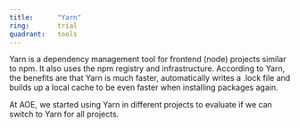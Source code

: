 ```yaml
---
title:      "Yarn"
ring:       trial
quadrant:   tools
---
```


Yarn is a dependency management tool for frontend (node) projects similar to npm. It also uses the npm registry and
infrastructure. According to Yarn, the benefits are that Yarn is much faster, automatically writes a .lock file and
builds up a local cache to be even faster when installing packages again.

At AOE, we started using Yarn in different projects to evaluate if we can switch to Yarn for all projects.
